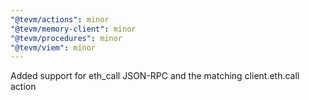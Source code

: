 ```yaml
---
"@tevm/actions": minor
"@tevm/memory-client": minor
"@tevm/procedures": minor
"@tevm/viem": minor
---
```


Added support for eth_call JSON-RPC and the matching client.eth.call action
